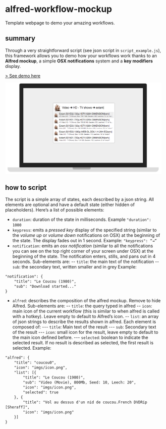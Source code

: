 alfred-workflow-mockup
======================

Template webpage to demo your amazing workflows.

## summary
Through a very straightforward script (see json script in `script_example.js`), this framework allows you to demo how your workflows work thanks to an **Alfred mockup**, a simple **OSX notifications** system and a **key modifiers** display.

[> See demo here](http://sheraff.github.io/alfred-workflow-mockup/)

![Screen shot of mockup](screen_shot.png)

## how to script
The script is a simple array of states, each described by a json string. All elements are optional and have a default state (either hidden of placeholders). Here’s a list of possible elements:
- `duration`: duration of the state in milliseconds.
Example `"duration": 1000`
- `keypress`: emits a *pressed key* display of the specified string (similar to the *volume up* or *volume down* notifications on OSX) at the beginning of the state. The display fades out in 1 second.
Example: `"keypress": “⇥”`
- `notification`: emits an *osx notification* (similar to all the notifications you can see on the top right corner of your screen under OSX) at the beginning of the state. The notification enters, stills, and pans out in 4 seconds. Sub-elements are:
-- `title`: the main text of the notification
-- `sub`: the secondary text, written smaller and in grey
Example: 
```
"notification": {
	"title": "Le Coucou (1980)",
	"sub": "Download started..."
}
```
- `alfred`: describes the composition of the alfred mockup. Remove to hide Alfred. Sub-elements are:
-- `title`: the query typed in alfred
-- `icon`: main icon of the current workflow (this is similar to when alfred is called with a hotkey). Leave empty to default to Alfred’s icon.
-- `list`: an array of json strings to describe the results shown in alfred. Each element is composed of:
--- `title`: Main text of the result
--- `sub`: Secondary text of the result
--- `icon`: small icon for the result, leave empty to default to the main icon defined before.
--- `selected`: boolean to indicate the selected result. If no result is described as selected, the first result is selected.
Example: 
```
"alfred": {
	"title": "coucou0",
	"icon": "imgs/icon.png",
	"list": [{
		"title": "Le Coucou (1980)",
		"sub": "Video (Movie), 800Mb, Seed: 10, Leech: 20",
		"icon": "imgs/icon.png",
		"selected": true
	}, {
		"title": "Vol au dessus d'un nid de coucou.French DVDRip [Sheraff]",
		"icon": "imgs/icon.png"
	}]
}
```